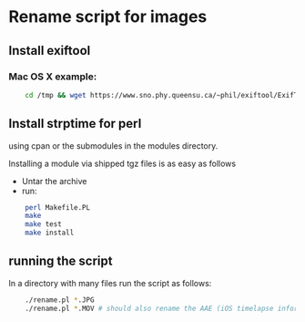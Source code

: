 # Rename script for images
## Install exiftool
### Mac OS X example:
```bash
	cd /tmp && wget https://www.sno.phy.queensu.ca/~phil/exiftool/ExifTool-10.67.dmg && open `basename !$` && cd -
```

## Install strptime for perl
using cpan or the submodules in the modules directory.

Installing a module via shipped tgz files is as easy as follows
- Untar the archive
- run:
```bash
	perl Makefile.PL
	make
	make test
	make install
```

## running the script
In a directory with many files run the script as follows:
```bash
	./rename.pl *.JPG
	./rename.pl *.MOV # should also rename the AAE (iOS timelapse information files)
```
